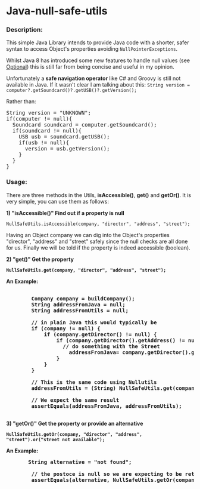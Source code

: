 Java-null-safe-utils
====================

<h3>Description:</h3>
<p>
This simple Java Library intends to provide Java code with a shorter, safer syntax to access Object's properties avoiding <code>NullPointerExceptions</code>.
</p>

<p>
Whilst Java 8 has introduced some new features to handle null values (see <a href="http://www.oracle.com/technetwork/articles/java/java8-optional-2175753.html">Optional</a>) this is still far from being concise and useful in my opinion. 
</p>

<p>Unfortunately a <b>safe navigation operator</b> like C# and Groovy is still not available in Java. If it wasn't clear I am talking about this:
<code>String version = computer?.getSoundcard()?.getUSB()?.getVersion();</code></p>

Rather than: 

<pre>String version = "UNKNOWN";
if(computer != null){
  Soundcard soundcard = computer.getSoundcard();
  if(soundcard != null){
    USB usb = soundcard.getUSB();
    if(usb != null){
      version = usb.getVersion();
    }
  }
}</pre>

<h3>Usage:</h3>
There are three methods in the Utils, <b>isAccessible()</b>, <b>get()</b> and <b>getOr()</b>. It is very simple, you can use them as follows:

<p><b>1) "isAccessible()" Find out if a property is null</b></p>
<p>
<code>NullSafeUtils.isAccessible(company, "director", "address", "street");</code></p>
<p>Having an Object company we can dig into the Object's properties "director", "address" and "street" safely since the null checks are all done for us. Finally we will be told if the property is indeed accessible (boolean).
</p>


<p><b>2) "get()" Get the property<b></p>

<p>
<code>NullSafeUtils.get(company, "director", "address", "street");</code>
</p>

<p>
<b>An Example:</b></br>

<pre>
    
        Company company = buildCompany();
        String addressFromJava = null;
        String addressFromUtils = null;
        
        // in plain Java this would typically be
        if (company != null) {
            if (company.getDirector() != null) {
                if (company.getDirector().getAddress() != null) {
                  // do something with the Street
                    addressFromJava= company.getDirector().getAddress().getStreet();
                }
            }
        }
        
        // This is the same code using Nullutils
        addressFromUtils = (String) NullSafeUtils.get(company, "director", "address", "street");
        
        // We expect the same result
        assertEquals(addressFromJava, addressFromUtils);
    
</pre>
</p>


<p><b>3) "getOr()" Get the property or provide an alternative<b></p>

<p>
<code>NullSafeUtils.getOr(company, "director", "address", "street").or("street not available");</code>
</p>

<b>An Example:</b></br>
<pre>
       String alternative = "not found";
        
        // the postoce is null so we are expecting to be returned the alternative
        assertEquals(alternative, NullSafeUtils.getOr(company, "director", "address", "postcode").or(alternative));     
</pre>
